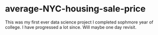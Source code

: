 # average-NYC-housing-sale-price


This was my first ever data science project I completed sophmore year of college. I have progressed a lot since. Will maybe one day revisit.
